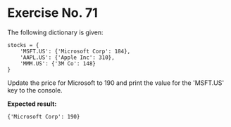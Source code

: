 # Exercise No. 71

The following dictionary is given:


    stocks = {
        'MSFT.US': {'Microsoft Corp': 184},
        'AAPL.US': {'Apple Inc': 310},
        'MMM.US': {'3M Co': 148}
    }


Update the price for Microsoft to 190 and print the value for the 'MSFT.US' key to the console.


**Expected result:**


    {'Microsoft Corp': 190}